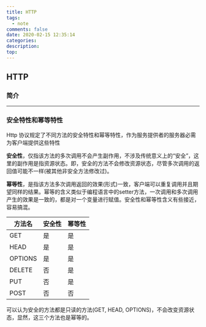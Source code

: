 ```yaml
---
title: HTTP
tags:
  - note
comments: false
date: 2020-02-15 12:35:14
categories:
description:
top:
---
```


## HTTP

### 简介

------

### 安全特性和幂等特性
Http 协议规定了不同方法的安全特性和幂等特性，作为服务提供者的服务器必需为客户端提供这些特性

**安全性**，仅指该方法的多次调用不会产生副作用，不涉及传统意义上的“安全”，这里的副作用是指资源状态。即，安全的方法不会修改资源状态，尽管多次调用的返回值可能不一样(被其他非安全方法修改过)。

**幂等性**，是指该方法多次调用返回的效果(形式)一致，客户端可以重复调用并且期望同样的结果。幂等的含义类似于编程语言中的setter方法，一次调用和多次调用产生的效果是一致的，都是对一个变量进行赋值。安全性和幂等性含义有些接近，容易搞混。

|方法名	|安全性	|幂等性|
|------|----|-----|
|GET|是|是|
|HEAD|是|是|
|OPTIONS|是|是|
|DELETE|否|是|
|PUT|否|是|
|POST|否|否|
		
可以认为安全的方法都是只读的方法(GET, HEAD, OPTIONS)，不会改变资源状态，显然，这三个方法也是幂等的。
